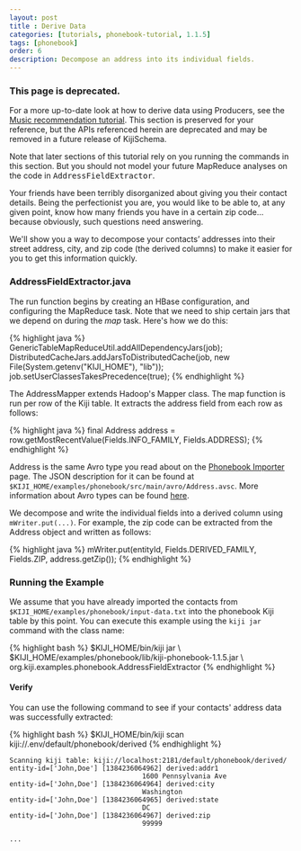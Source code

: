 ```yaml
---
layout: post
title : Derive Data
categories: [tutorials, phonebook-tutorial, 1.1.5]
tags: [phonebook]
order: 6
description: Decompose an address into its individual fields.
---
```


<div class="hero-unit">
  <h3>This page is deprecated.</h3>
  <p>
    For a more up-to-date look at how to derive data using Producers, see the
    <a href="{{site.tutorial_music_devel}}/music-overview/">Music
    recommendation tutorial</a>.
    This section is preserved for your reference, but the APIs referenced herein
    are deprecated and may be removed in a future release of KijiSchema.
  </p>
  <p>
    Note that later sections of this tutorial rely on you running the commands
    in this section. But you should not model your future MapReduce analyses on
    the code in <tt>AddressFieldExtractor</tt>.
  </p>
</div>

Your friends have been terribly disorganized about giving you their contact details.
Being the perfectionist you are, you would like to be able to, at any given point, know
how many friends you have in a certain zip code... because obviously, such questions
need answering.

We'll show you a way to decompose your contacts’ addresses into their street address, city,
and zip code (the derived columns) to make it easier for you to get this information quickly.

### AddressFieldExtractor.java

The run function begins by creating an HBase configuration, and configuring the MapReduce task.
Note that we need to ship certain jars that we depend on during the *map* task. Here\'s how we
do this:

{% highlight java %}
GenericTableMapReduceUtil.addAllDependencyJars(job);
DistributedCacheJars.addJarsToDistributedCache(job,
    new File(System.getenv("KIJI_HOME"), "lib"));
job.setUserClassesTakesPrecedence(true);
{% endhighlight %}

The AddressMapper extends Hadoop's Mapper class. The map function is run per row of the Kiji table.
It extracts the address field from each row as follows:

{% highlight java %}
final Address address = row.getMostRecentValue(Fields.INFO_FAMILY, Fields.ADDRESS);
{% endhighlight %}

Address is the same Avro type you read about on the
[Phonebook Importer](../phonebook-import/) page. The JSON
description for it can be found at
`$KIJI_HOME/examples/phonebook/src/main/avro/Address.avsc`. More information
about Avro types can be found
[here](http://avro.apache.org/docs/current/spec.html).

We decompose and write the individual fields into a derived column using `mWriter.put(...)`. For
example, the zip code can be extracted from the Address object and written as follows:

{% highlight java %}
mWriter.put(entityId, Fields.DERIVED_FAMILY, Fields.ZIP, address.getZip());
{% endhighlight %}

### Running the Example
We assume that you have already imported the contacts from
`$KIJI_HOME/examples/phonebook/input-data.txt` into the phonebook Kiji table by this point.
You can execute this example using the `kiji jar` command with the class name:

<div class="userinput">
{% highlight bash %}
$KIJI_HOME/bin/kiji jar \
    $KIJI_HOME/examples/phonebook/lib/kiji-phonebook-1.1.5.jar \
    org.kiji.examples.phonebook.AddressFieldExtractor
{% endhighlight %}
</div>

#### Verify
You can use the following command to see if your contacts' address data was successfully extracted:

<div class="userinput">
{% highlight bash %}
$KIJI_HOME/bin/kiji scan kiji://.env/default/phonebook/derived
{% endhighlight %}
</div>

    Scanning kiji table: kiji://localhost:2181/default/phonebook/derived/
    entity-id=['John,Doe'] [1384236064962] derived:addr1
                                     1600 Pennsylvania Ave
    entity-id=['John,Doe'] [1384236064964] derived:city
                                     Washington
    entity-id=['John,Doe'] [1384236064965] derived:state
                                     DC
    entity-id=['John,Doe'] [1384236064967] derived:zip
                                     99999

    ...
